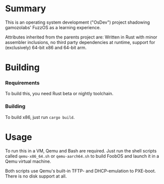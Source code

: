 # Summary

This is an operating system development ("OsDev") project shadowing
gamozolabs' FuzzOS as a learning experience.

Attributes inherited from the parents project are: Written in Rust with minor
assembler inclusions, no third party dependencies at runtime, support for
(exclusively) 64-bit x86 and 64-bit arm.

# Building

### Requirements

To build this, you need Rust beta or nightly toolchain.

### Building

To build x86, just run `cargo build`.

# Usage

To run this in a VM, Qemu and Bash are required. Just run the shell scripts
called `qemu-x86_64.sh` or `qemu-aarch64.sh` to build FoobOS and launch it in
a Qemu virtual machine.

Both scripts use Qemu's built-in TFTP- and DHCP-emulation to PXE-boot. There
is no disk support at all.
